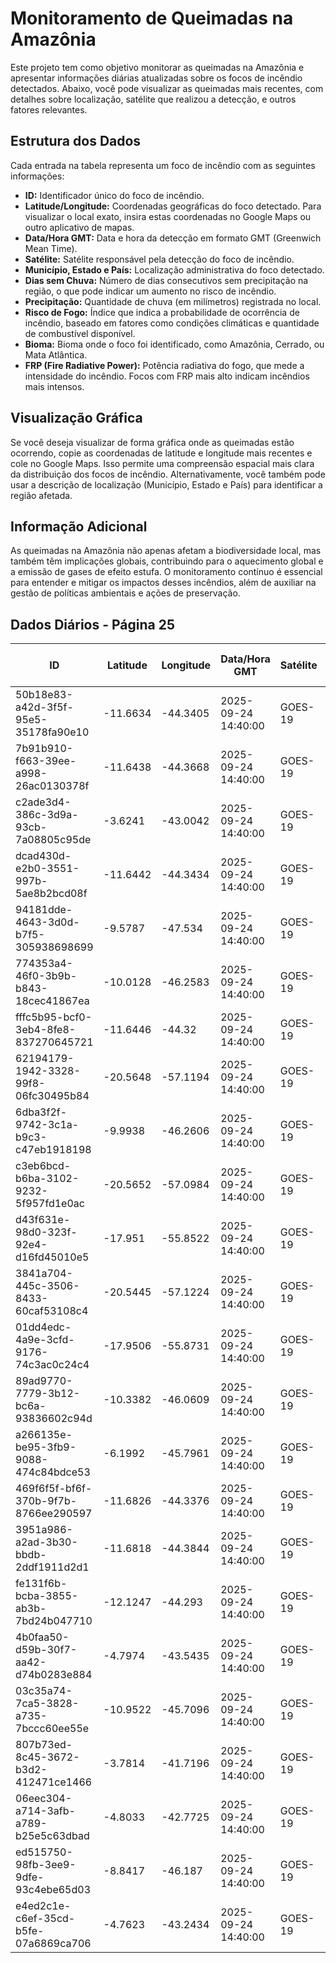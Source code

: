 # Monitoramento de Queimadas na Amazônia

Este projeto tem como objetivo monitorar as queimadas na Amazônia e apresentar informações diárias atualizadas sobre os focos de incêndio detectados. Abaixo, você pode visualizar as queimadas mais recentes, com detalhes sobre localização, satélite que realizou a detecção, e outros fatores relevantes.

## Estrutura dos Dados

Cada entrada na tabela representa um foco de incêndio com as seguintes informações:

- **ID:** Identificador único do foco de incêndio.
- **Latitude/Longitude:** Coordenadas geográficas do foco detectado. Para visualizar o local exato, insira estas coordenadas no Google Maps ou outro aplicativo de mapas.
- **Data/Hora GMT:** Data e hora da detecção em formato GMT (Greenwich Mean Time).
- **Satélite:** Satélite responsável pela detecção do foco de incêndio.
- **Município, Estado e País:** Localização administrativa do foco detectado.
- **Dias sem Chuva:** Número de dias consecutivos sem precipitação na região, o que pode indicar um aumento no risco de incêndio.
- **Precipitação:** Quantidade de chuva (em milímetros) registrada no local.
- **Risco de Fogo:** Índice que indica a probabilidade de ocorrência de incêndio, baseado em fatores como condições climáticas e quantidade de combustível disponível.
- **Bioma:** Bioma onde o foco foi identificado, como Amazônia, Cerrado, ou Mata Atlântica.
- **FRP (Fire Radiative Power):** Potência radiativa do fogo, que mede a intensidade do incêndio. Focos com FRP mais alto indicam incêndios mais intensos.

## Visualização Gráfica

Se você deseja visualizar de forma gráfica onde as queimadas estão ocorrendo, copie as coordenadas de latitude e longitude mais recentes e cole no Google Maps. Isso permite uma compreensão espacial mais clara da distribuição dos focos de incêndio. Alternativamente, você também pode usar a descrição de localização (Município, Estado e País) para identificar a região afetada.

## Informação Adicional

As queimadas na Amazônia não apenas afetam a biodiversidade local, mas também têm implicações globais, contribuindo para o aquecimento global e a emissão de gases de efeito estufa. O monitoramento contínuo é essencial para entender e mitigar os impactos desses incêndios, além de auxiliar na gestão de políticas ambientais e ações de preservação.

## Dados Diários - Página 25

| ID | Latitude | Longitude | Data/Hora GMT | Satélite | Município | Estado | País | Município ID | Estado ID | País ID | Dias sem Chuva | Precipitação | Risco de Fogo | Bioma | FRP |
|----|----------|-----------|---------------|----------|-----------|--------|------|--------------|-----------|---------|----------------|--------------|----------------|-------|-----|
| 50b18e83-a42d-3f5f-95e5-35178fa90e10 | -11.6634 | -44.3405 | 2025-09-24 14:40:00 | GOES-19 | COTEGIPE | BAHIA | Brasil | 2909406 | 29 | 33 | nan | nan | nan | Cerrado | 143.2 |
| 7b91b910-f663-39ee-a998-26ac0130378f | -11.6438 | -44.3668 | 2025-09-24 14:40:00 | GOES-19 | COTEGIPE | BAHIA | Brasil | 2909406 | 29 | 33 | nan | nan | nan | Cerrado | 211.0 |
| c2ade3d4-386c-3d9a-93cb-7a08805c95de | -3.6241 | -43.0042 | 2025-09-24 14:40:00 | GOES-19 | ANAPURUS | MARANHÃO | Brasil | 2100808 | 21 | 33 | nan | nan | nan | Cerrado | 100.1 |
| dcad430d-e2b0-3551-997b-5ae8b2bcd08f | -11.6442 | -44.3434 | 2025-09-24 14:40:00 | GOES-19 | COTEGIPE | BAHIA | Brasil | 2909406 | 29 | 33 | nan | nan | nan | Cerrado | 184.1 |
| 94181dde-4643-3d0d-b7f5-305938698699 | -9.5787 | -47.534 | 2025-09-24 14:40:00 | GOES-19 | RIO SONO | TOCANTINS | Brasil | 1718758 | 17 | 33 | nan | nan | nan | Cerrado | 70.2 |
| 774353a4-46f0-3b9b-b843-18cec41867ea | -10.0128 | -46.2583 | 2025-09-24 14:40:00 | GOES-19 | ALTO PARNAÍBA | MARANHÃO | Brasil | 2100501 | 21 | 33 | nan | nan | nan | Cerrado | 71.4 |
| fffc5b95-bcf0-3eb4-8fe8-837270645721 | -11.6446 | -44.32 | 2025-09-24 14:40:00 | GOES-19 | COTEGIPE | BAHIA | Brasil | 2909406 | 29 | 33 | nan | nan | nan | Cerrado | 151.7 |
| 62194179-1942-3328-99f8-06fc30495b84 | -20.5648 | -57.1194 | 2025-09-24 14:40:00 | GOES-19 | PORTO MURTINHO | MATO GROSSO DO SUL | Brasil | 5006903 | 50 | 33 | nan | nan | nan | Cerrado | 129.9 |
| 6dba3f2f-9742-3c1a-b9c3-c47eb1918198 | -9.9938 | -46.2606 | 2025-09-24 14:40:00 | GOES-19 | ALTO PARNAÍBA | MARANHÃO | Brasil | 2100501 | 21 | 33 | nan | nan | nan | Cerrado | 63.8 |
| c3eb6bcd-b6ba-3102-9232-5f957fd1e0ac | -20.5652 | -57.0984 | 2025-09-24 14:40:00 | GOES-19 | PORTO MURTINHO | MATO GROSSO DO SUL | Brasil | 5006903 | 50 | 33 | nan | nan | nan | Cerrado | 97.7 |
| d43f631e-98d0-323f-92e4-d16fd45010e5 | -17.951 | -55.8522 | 2025-09-24 14:40:00 | GOES-19 | CORUMBÁ | MATO GROSSO DO SUL | Brasil | 5003207 | 50 | 33 | nan | nan | nan | Pantanal | 93.4 |
| 3841a704-445c-3506-8433-60caf53108c4 | -20.5445 | -57.1224 | 2025-09-24 14:40:00 | GOES-19 | PORTO MURTINHO | MATO GROSSO DO SUL | Brasil | 5006903 | 50 | 33 | nan | nan | nan | Cerrado | 204.6 |
| 01dd4edc-4a9e-3cfd-9176-74c3ac0c24c4 | -17.9506 | -55.8731 | 2025-09-24 14:40:00 | GOES-19 | CORUMBÁ | MATO GROSSO DO SUL | Brasil | 5003207 | 50 | 33 | nan | nan | nan | Pantanal | 76.0 |
| 89ad9770-7779-3b12-bc6a-93836602c94d | -10.3382 | -46.0609 | 2025-09-24 14:40:00 | GOES-19 | MATEIROS | TOCANTINS | Brasil | 1712702 | 17 | 33 | nan | nan | nan | Cerrado | 97.2 |
| a266135e-be95-3fb9-9088-474c84bdce53 | -6.1992 | -45.7961 | 2025-09-24 14:40:00 | GOES-19 | GRAJAÚ | MARANHÃO | Brasil | 2104800 | 21 | 33 | nan | nan | nan | Cerrado | 77.2 |
| 469f6f5f-bf6f-370b-9f7b-8766ee290597 | -11.6826 | -44.3376 | 2025-09-24 14:40:00 | GOES-19 | COTEGIPE | BAHIA | Brasil | 2909406 | 29 | 33 | nan | nan | nan | Cerrado | 144.5 |
| 3951a986-a2ad-3b30-bbdb-2ddf1911d2d1 | -11.6818 | -44.3844 | 2025-09-24 14:40:00 | GOES-19 | COTEGIPE | BAHIA | Brasil | 2909406 | 29 | 33 | nan | nan | nan | Cerrado | 130.5 |
| fe131f6b-bcba-3855-ab3b-7bd24b047710 | -12.1247 | -44.293 | 2025-09-24 14:40:00 | GOES-19 | COTEGIPE | BAHIA | Brasil | 2909406 | 29 | 33 | nan | nan | nan | Cerrado | 99.9 |
| 4b0faa50-d59b-30f7-aa42-d74b0283e884 | -4.7974 | -43.5435 | 2025-09-24 14:40:00 | GOES-19 | CAXIAS | MARANHÃO | Brasil | 2103000 | 21 | 33 | nan | nan | nan | Cerrado | 103.3 |
| 03c35a74-7ca5-3828-a735-7bccc60ee55e | -10.9522 | -45.7096 | 2025-09-24 14:40:00 | GOES-19 | FORMOSA DO RIO PRETO | BAHIA | Brasil | 2911105 | 29 | 33 | nan | nan | nan | Cerrado | 104.7 |
| 807b73ed-8c45-3672-b3d2-412471ce1466 | -3.7814 | -41.7196 | 2025-09-24 14:40:00 | GOES-19 | SÃO JOSÉ DO DIVINO | PIAUÍ | Brasil | 2210052 | 22 | 33 | nan | nan | nan | Caatinga | 286.1 |
| 06eec304-a714-3afb-a789-b25e5c63dbad | -4.8033 | -42.7725 | 2025-09-24 14:40:00 | GOES-19 | JOSÉ DE FREITAS | PIAUÍ | Brasil | 2205508 | 22 | 33 | nan | nan | nan | Cerrado | 92.2 |
| ed515750-98fb-3ee9-9dfe-93c4ebe65d03 | -8.8417 | -46.187 | 2025-09-24 14:40:00 | GOES-19 | ALTO PARNAÍBA | MARANHÃO | Brasil | 2100501 | 21 | 33 | nan | nan | nan | Cerrado | 63.5 |
| e4ed2c1e-c6ef-35cd-b5fe-07a6869ca706 | -4.7623 | -43.2434 | 2025-09-24 14:40:00 | GOES-19 | CAXIAS | MARANHÃO | Brasil | 2103000 | 21 | 33 | nan | nan | nan | Cerrado | 96.3 |


